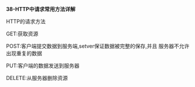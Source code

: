 **38-HTTP中请求常用方法详解**

HTTP的请求方法

GET:获取资源

POST:客户端提交数据到服务端,setver保证数据被完整的保存,并且
	 服务器不允许出现重复的数据

PUT:客户端的数据发送到服务器

DELETE:从服务器删除资源


